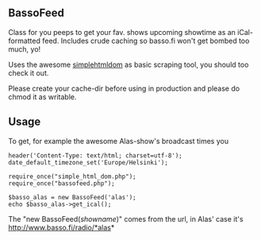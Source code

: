 BassoFeed
---------

Class for you peeps to get your fav. shows upcoming showtime as an iCal-formatted feed. Includes crude caching so basso.fi won't get bombed too much, yo!

Uses the awesome [simplehtmldom](http://simplehtmldom.sourceforge.net/) as basic scraping tool, you should too check it out.

Please create your cache-dir before using in production and please do chmod it as writable.

Usage
-----
To get, for example the awesome Alas-show's broadcast times you 

    header('Content-Type: text/html; charset=utf-8');
    date_default_timezone_set('Europe/Helsinki');
    
    require_once("simple_html_dom.php");
    require_once("bassofeed.php");
    
    $basso_alas = new BassoFeed('alas');
    echo $basso_alas->get_ical();

The "new BassoFeed(_showname_)" comes from the url, in Alas' case it's http://www.basso.fi/radio/*alas*
